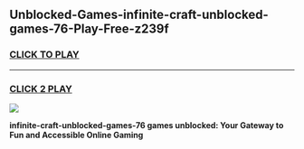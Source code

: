 
## Unblocked-Games-infinite-craft-unblocked-games-76-Play-Free-z239f
<h3>
<a href="https://premium76.site?title=infinite-craft-unblocked-games-76&ref=24M">CLICK TO PLAY</a></h3>
<hr>

<h3>
<a href="https://premium76.site?title=infinite-craft-unblocked-games-76&ref=24M">CLICK 2 PLAY</a>
  
</h3>

<a href="https://premium76.site?title=infinite-craft-unblocked-games-76&ref=24M"><img src="https://clearcache.store/games.png"></a>


**infinite-craft-unblocked-games-76 games unblocked: Your Gateway to Fun and Accessible Online Gaming**
